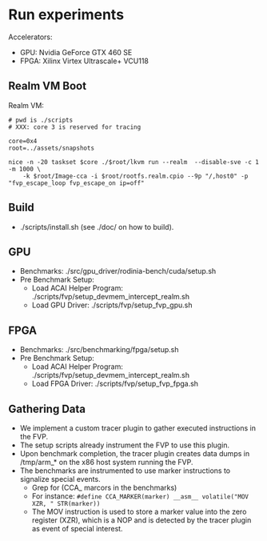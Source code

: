 # Run experiments

Accelerators:  
  - GPU: Nvidia GeForce GTX 460 SE
  - FPGA: Xilinx Virtex Ultrascale+ VCU118

## Realm VM Boot
Realm VM:

```
# pwd is ./scripts
# XXX: core 3 is reserved for tracing

core=0x4
root=../assets/snapshots

nice -n -20 taskset $core ./$root/lkvm run --realm  --disable-sve -c 1 -m 1000 \
    -k $root/Image-cca -i $root/rootfs.realm.cpio --9p "/,host0" -p "fvp_escape_loop fvp_escape_on ip=off"
```

## Build
- ./scripts/install.sh (see ./doc/ on how to build).

## GPU
- Benchmarks: ./src/gpu_driver/rodinia-bench/cuda/setup.sh
- Pre Benchmark Setup: 
   - Load ACAI Helper Program: ./scripts/fvp/setup_devmem_intercept_realm.sh
   - Load GPU Driver: ./scripts/fvp/setup_fvp_gpu.sh

## FPGA
- Benchmarks: ./src/benchmarking/fpga/setup.sh
- Pre Benchmark Setup:
   - Load ACAI Helper Program: ./scripts/fvp/setup_devmem_intercept_realm.sh
   - Load FPGA Driver: ./scripts/fvp/setup_fvp_fpga.sh


## Gathering Data
- We implement a custom tracer plugin to gather executed instructions in the FVP.
- The setup scripts already instrument the FVP to use this plugin.
- Upon benchmark completion, the tracer plugin creates data dumps in /tmp/arm_*
  on the x86 host system running the FVP.
- The benchmarks are instrumented to use marker instructions to signalize special events.
  - Grep for (CCA_ marcors in the benchmarks)
  - For instance: 
      `#define CCA_MARKER(marker) __asm__ volatile("MOV XZR, " STR(marker))`
  - The MOV instruction is used to store a marker value into the zero register (XZR),
    which is a NOP and is detected by the tracer plugin as event of special interest.
